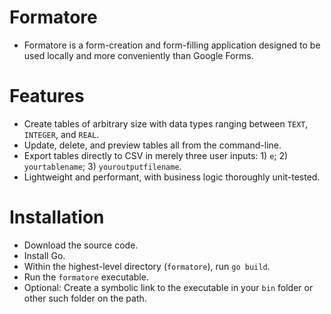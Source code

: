 # Formatore
- Formatore is a form-creation and form-filling application designed to be used locally and more conveniently than Google Forms.

# Features
- Create tables of arbitrary size with data types ranging between `TEXT`, `INTEGER`, and `REAL`.
- Update, delete, and preview tables all from the command-line.
- Export tables directly to CSV in merely three user inputs: 1) `e`; 2) `yourtablename`; 3) `youroutputfilename`.
- Lightweight and performant, with business logic thoroughly unit-tested.

# Installation
- Download the source code.
- Install Go.
- Within the highest-level directory  (`formatore`), run `go build`.
- Run the `formatore` executable.
- Optional: Create a symbolic link to the executable in your `bin` folder or other such folder on the path.
